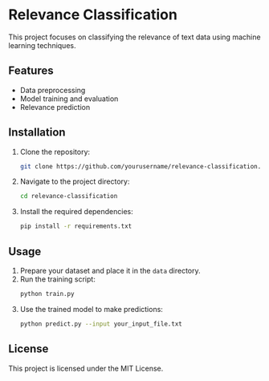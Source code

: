 # Relevance Classification

This project focuses on classifying the relevance of text data using machine learning techniques.

## Features

- Data preprocessing
- Model training and evaluation
- Relevance prediction

## Installation

1. Clone the repository:
    ```bash
    git clone https://github.com/yourusername/relevance-classification.git
    ```
2. Navigate to the project directory:
    ```bash
    cd relevance-classification
    ```
3. Install the required dependencies:
    ```bash
    pip install -r requirements.txt
    ```

## Usage

1. Prepare your dataset and place it in the `data` directory.
2. Run the training script:
    ```bash
    python train.py
    ```
3. Use the trained model to make predictions:
    ```bash
    python predict.py --input your_input_file.txt
    ```

## License

This project is licensed under the MIT License.